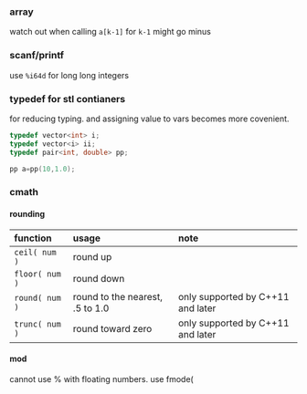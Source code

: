 ### array

watch out when calling `a[k-1]` for `k-1` might go minus

### scanf/printf

use `%i64d` for long long integers

### typedef for stl contianers

for reducing typing. and assigning value to vars becomes more covenient.

```cpp
typedef vector<int> i;
typedef vector<i> ii;
typedef pair<int, double> pp;

pp a=pp(10,1.0);
```

### cmath

#### rounding

| function | usage | note |
| :--- | :--- | :--- |
| `ceil( num )` | round up |  |
| `floor( num )` | round down |  |
| `round( num )` | round to the nearest, .5 to 1.0 | only supported by C++11 and later |
| `trunc( num )` | round toward zero | only supported by C++11 and later |

#### mod

cannot use % with floating numbers. use fmode\(

